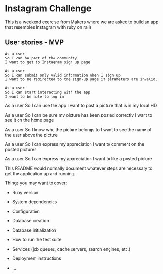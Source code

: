 # Instagram Challenge

This is a weekend exercise from Makers where we are asked to build an app that resembles Instagram with ruby on rails

## User stories - MVP

```
As a user 
So I can be part of the community
I want to get to Instagram sign up page

As a user
So I can submit only valid information when I sign up
I want to be redirected to the sign-up page if parameters are invalid.

As a user 
So I can start interacting with the app
I want to be able to log in
```

As a user 
So I can use the app
I want to post a picture that is in my local HD

As a user 
So I can be sure my picture has been posted correctly
I want to see it on the home page

As a user 
So I know who the picture belongs to
I want to see the name of the user above the picture

As a user 
So I can express my appreciation 
I want to comment on the posted pictures

As a user 
So I can express my appreciation 
I want to like a posted picture















This README would normally document whatever steps are necessary to get the
application up and running.

Things you may want to cover:

* Ruby version

* System dependencies

* Configuration

* Database creation

* Database initialization

* How to run the test suite

* Services (job queues, cache servers, search engines, etc.)

* Deployment instructions

* ...
